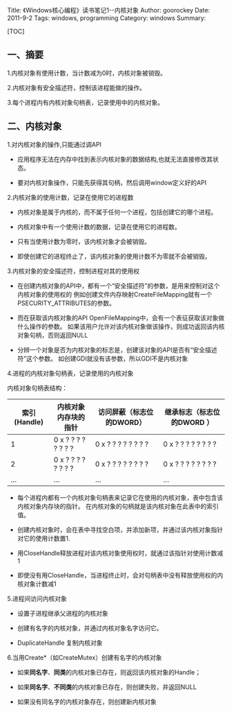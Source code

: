 Title: 《Windows核心编程》读书笔记1--内核对象
Author: goorockey
Date: 2011-9-2
Tags: windows, programming
Category: windows
Summary: 


[TOC]

## 一、摘要

1.内核对象有使用计数，当计数减为0时，内核对象被销毁。

2.内核对象有安全描述符，控制该进程能做的操作。

3.每个进程内有内核对象句柄表，记录使用中的内核对象。

## 二、内核对象

1.对内核对象的操作,只能通过调API

- 应用程序无法在内存中找到表示内核对象的数据结构,也就无法直接修改其状态。

- 要对内核对象操作，只能先获得其句柄，然后调用window定义好的API

<!--more-->

2.内核对象的使用计数，记录在使用它的进程数

- 内核对象是属于内核的，而不属于任何一个进程，包括创建它的哪个进程。

- 内核对象中有一个使用计数的数据，记录在使用它的进程数。

- 只有当使用计数为零时，该内核对象才会被销毁。

- 即使创建它的进程终止了，该内核对象的使用计数不为零就不会被销毁。

3.内核对象的安全描述符，控制进程对其的使用权

- 在创建内核对象的API中，都有一个“安全描述符”的参数，是用来控制对这个内核对象的使用权的
例如创建文件内存映射CreateFileMapping就有一个PSECURITY\_ATTRIBUTES的参数。

- 而在获取该内核对象的API OpenFileMapping中，会有一个表征获取该对象做什么操作的参数。
如果该用户允许对该内核对象做该操作，则成功返回该内核对象句柄，否则返回NULL

- 分辨一个对象是否为内核对象的标志是，创建该对象的API是否有“安全描述符”这个参数。
如创建GDI就没有该参数，所以GDI不是内核对象

4.进程的内核对象句柄表，记录使用的内核对象

内核对象句柄表结构：

索引 (Handle) | 内核对象内存块的指针 | 访问屏蔽（标志位的DWORD）| 继承标志（标志位的DWORD ）
------------  | -------------------- | -----------------------  | -------------------------
1 | 0 x ? ? ? ? ? ? ? ? | 0 x ? ? ? ? ? ? ? ? | 0 x ? ? ? ? ? ? ? ?
2 | 0 x ? ? ? ? ? ? ? ? | 0 x ? ? ? ? ? ? ? ? | 0 x ? ? ? ? ? ? ? ?
… | … | … | …

- 每个进程内都有一个内核对象句柄表来记录它在使用的内核对象，表中包含该内核对象内存块的指针。
在内核对象的句柄就是该内核对象在此表中的索引值。

- 创建内核对象时，会在表中寻找空白项，并添加新项，并通过该内核对象指针对它的使用计数置1.

- 用CloseHandle释放进程对该内核对象使用权时，就通过该指针对使用计数减1

- 即使没有用CloseHandle，当进程终止时，会对句柄表中没有释放使用权的内核对象计数减1

5.进程间访问内核对象

- 设置子进程继承父进程的内核对象

- 创建有名字的内核对象，并通过内核对象名字访问它。

- DuplicateHandle 复制内核对象

6.当用Create\*（如CreateMutex）创建有名字的内核对象

- 如果**同名字**、**同类**的内核对象已存在，则返回该内核对象的Handle；

- 如果**同名字**、**不同类**的内核对象已存在，则创建失败，并返回NULL

- 如果没有同名字的内核对象存在，则创建新内核对象